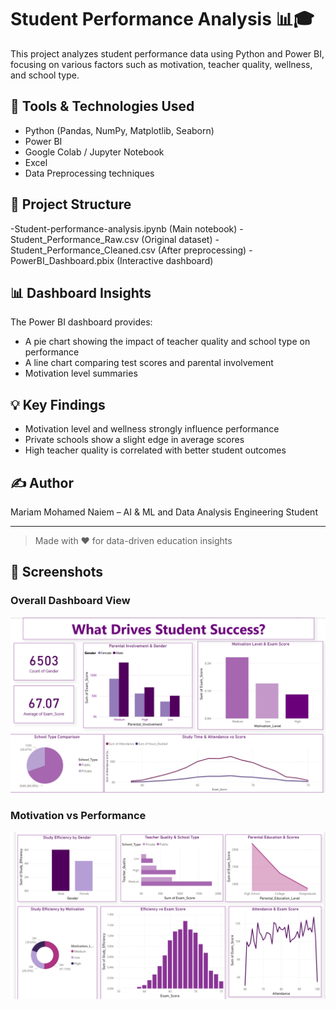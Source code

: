 # Student Performance Analysis 📊🎓

This project analyzes student performance data using Python and Power BI, focusing on various factors such as motivation, teacher quality, wellness, and school type.

## 🔧 Tools & Technologies Used
- Python (Pandas, NumPy, Matplotlib, Seaborn)
- Power BI
- Google Colab / Jupyter Notebook
- Excel
- Data Preprocessing techniques

## 📁 Project Structure
-Student-performance-analysis.ipynb (Main notebook)
-Student_Performance_Raw.csv (Original dataset)
-Student_Performance_Cleaned.csv (After preprocessing)
-PowerBI_Dashboard.pbix (Interactive dashboard)

## 📊 Dashboard Insights
The Power BI dashboard provides:
- A pie chart showing the impact of teacher quality and school type on performance
- A line chart comparing test scores and parental involvement
- Motivation level summaries

## 💡 Key Findings
- Motivation level and wellness strongly influence performance
- Private schools show a slight edge in average scores
- High teacher quality is correlated with better student outcomes


## ✍️ Author
Mariam Mohamed Naiem – AI & ML and Data Analysis Engineering Student

---

> Made with ❤️ for data-driven education insights

## 📸 Screenshots

### Overall Dashboard View
![Dashboard](images/dashboard_1.png)

### Motivation vs Performance
![Motivation](images/dashboard_2.png)

